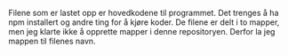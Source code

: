 Filene som er lastet opp er hovedkodene til programmet.
Det trenges å ha npm installert og andre ting for å kjøre koder.
De filene er delt i to mapper, men jeg klarte ikke å opprette mapper i denne repositoryen. Derfor la jeg mappen til filenes navn.
 
